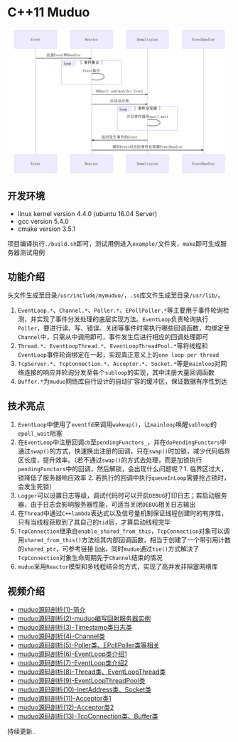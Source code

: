 # C++11 Muduo

![流程图](./img/a.png)

## 开发环境

* linux kernel version 4.4.0 (ubuntu 16.04 Server)
* gcc version 5.4.0
* cmake version 3.5.1

项目编译执行`./build.sh`即可，测试用例进入`example/`文件夹，`make`即可生成服务器测试用例

## 功能介绍

头文件生成至目录`/usr/include/mymuduo/`，`.so`库文件生成至目录`/usr/lib/`。

1. `EventLoop.*`、`Channel.*`、`Poller.*`、`EPollPoller.*`等主要用于事件轮询检测，并实现了事件分发处理的底层实现方法。`EventLoop`负责轮询执行`Poller`，要进行读、写、错误、关闭等事件时需执行哪些回调函数，均绑定至`Channel`中，只需从中调用即可，事件发生后进行相应的回调处理即可
2. `Thread.*`、`EventLoopThread.*`、`EventLoopThreadPool.*`等将线程和`EventLoop`事件轮询绑定在一起，实现真正意义上的`one loop per thread`
3. `TcpServer.*`、`TcpConnection.*`、`Acceptor.*`、`Socket.*`等是`mainloop`对网络连接的响应并轮询分发至各个`subloop`的实现，其中注册大量回调函数
4. `Buffer.*`为`muduo`网络库自行设计的自动扩容的缓冲区，保证数据有序性到达


## 技术亮点

1. `EventLoop`中使用了`eventfd`来调用`wakeup()`，让`mainloop`唤醒`subloop`的`epoll_wait`阻塞
2. 在`EventLoop`中注册回调`cb`至`pendingFunctors_`，并在`doPendingFunctors`中通过`swap()`的方式，快速换出注册的回调，只在`swap()`时加锁，减少代码临界区长度，提升效率。（若不通过`swap()`的方式去处理，而是加锁执行`pendingFunctors`中的回调，然后解锁，会出现什么问题呢？1. 临界区过大，锁降低了服务器响应效率 2. 若执行的回调中执行`queueInLoop`需要抢占锁时，会发生死锁）
3. `Logger`可以设置日志等级，调试代码时可以开启`DEBUG`打印日志；若启动服务器，由于日志会影响服务器性能，可适当关闭`DEBUG`相关日志输出
4. 在`Thread`中通过`C++lambda`表达式以及信号量机制保证线程创建时的有序性，只有当线程获取到了其自己的`tid`后，才算启动线程完毕
5. `TcpConnection`继承自`enable_shared_from_this`，`TcpConnection`对象可以调用`shared_from_this()`方法给其内部回调函数，相当于创建了一个带引用计数的`shared_ptr`，可参考链接 [link](https://blog.csdn.net/gc348342215/article/details/123215888)，同时`muduo`通过`tie()`方式解决了`TcpConnection`对象生命周期先于`Channel`结束的情况
6. `muduo`采用`Reactor`模型和多线程结合的方式，实现了高并发非阻塞网络库


## 视频介绍

* [muduo源码剖析(1)-简介](https://www.bilibili.com/video/BV1nu411Q7Gq)
* [muduo源码剖析(2)-muduo编写回射服务器实例](https://www.bilibili.com/video/BV1CY411g7AE)
* [muduo源码剖析(3)-Timestamp类日志类](https://www.bilibili.com/video/BV1dF411x7A8)
* [muduo源码剖析(4)-Channel类](https://www.bilibili.com/video/BV14a411h7JW)
* [muduo源码剖析(5)-Poller类、EPollPoller类等相关](https://www.bilibili.com/video/BV1VL4y1u714)
* [muduo源码剖析(6)-EventLoop类介绍1](https://www.bilibili.com/video/BV1aY411g7As)
* [muduo源码剖析(7)-EventLoop类介绍2](https://www.bilibili.com/video/BV1kS4y1S7DC)
* [muduo源码剖析(8)-Thread类、EventLoopThread类](https://www.bilibili.com/video/BV1GL411P73C)
* [muduo源码剖析(9)-EventLoopThreadPool类](https://www.bilibili.com/video/BV1yS4y1S7FY)
* [muduo源码剖析(10)-InetAddress类、Socket类](https://www.bilibili.com/video/BV1UU4y1o7BT)
* [muduo源码剖析(11)-Acceptor类1](https://www.bilibili.com/video/BV1q3411W79d)
* [muduo源码剖析(12)-Acceptor类2](https://www.bilibili.com/video/BV1Ua411b7aV)
* [muduo源码剖析(13)-TcpConnection类、Buffer类](https://www.bilibili.com/video/BV1hS4y137Eg)


持续更新..
